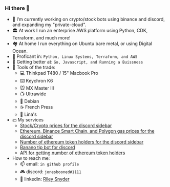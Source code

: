 ### Hi there 👋

- 🔭 I’m currently working on crypto/stock bots using binance and discord, and expanding my "private-cloud".
- 🏛️ At work I run an enterprise AWS platform using Python, CDK, Terraform, and much more!
- 🏘️ At home I run everything on Ubuntu bare metal, or using Digital Ocean.
- 🐍 Proficant in: `Python, Linux Systems, Terraform, and AWS`
- 🏫 Getting better at: `Go, Javascript, and Running a Buissness`
- :wrench: Tools of the trade:
  - 💻 Thinkpad T480 / 15" Macbook Pro
  - ⌨️ Keychron K6
  - 🐭 MX Master III
  - 📺 Ultrawide
  - 🐧 Debian 
  - ☕️ French Press
  - 🌮 Lina's
- :dollar: My services
  - [Stock/Crypto prices for the discord sidebar](https://github.com/rssnyder/discord-stock-ticker)
  - [Ethereum, Binance Smart Chain, and Polygon gas prices for the discord sidebar](https://github.com/rssnyder/discord-crypto-gas-price)
  - [Number of ethereum token holders for the discord sidebar](https://github.com/rssnyder/discord-eth-token-holders)
  - [Banano tip bot for discord](https://discord.com/api/oauth2/authorize?client_id=843492628330053653&permissions=2147875904&scope=bot)
  - [API for getting number of ethereum token holders](https://github.com/rssnyder/eth-token-holders)
- How to reach me:
  - 📫 email: `in github profile`
  - 🎮 discord: `jonesbooned#1111`
  - 🤵 linkedin: [Riley Snyder](https://www.linkedin.com/in/rileysnyder/)
